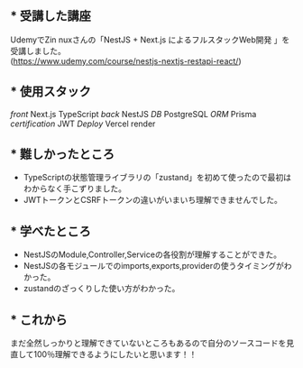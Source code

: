 ## * 受講した講座  
UdemyでZin nuxさんの「NestJS + Next.js によるフルスタックWeb開発
」を受講しました。  
(https://www.udemy.com/course/nestjs-nextjs-restapi-react/)

## * 使用スタック  
*front* Next.js TypeScript
*back* NestJS
*DB* PostgreSQL
*ORM* Prisma
*certification* JWT
*Deploy* Vercel render

## * 難しかったところ  
* TypeScriptの状態管理ライブラリの「zustand」を初めて使ったので最初はわからなく手こずりました。  
* JWTトークンとCSRFトークンの違いがいまいち理解できませんでした。

## * 学べたところ  
* NestJSのModule,Controller,Serviceの各役割が理解することができた。
* NestJSの各モジュールでのimports,exports,providerの使うタイミングがわかった。
* zustandのざっくりした使い方がわかった。

## * これから  
まだ全然しっかりと理解できていないところもあるので自分のソースコードを見直して100％理解できるようにしたいと思います！！

